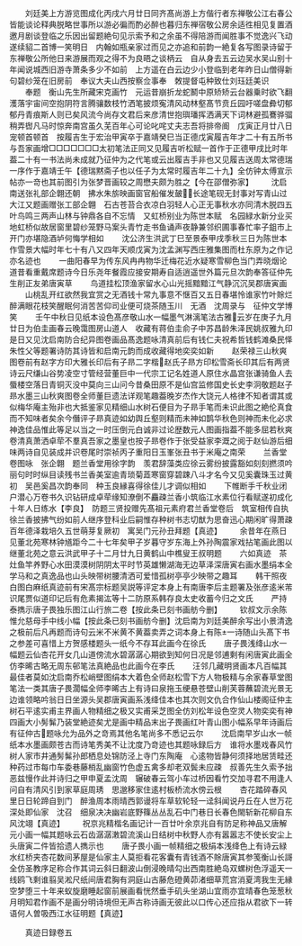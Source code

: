 <!-- { "loadSidebar": true } -->
　　刘廷美上方游览图成化丙戌六月廿日同齐髙尚游上方偕行者东禅敬公江右春公皆能谈论释典脱略世事所以游必徧而酌必醉也暮归东禅宿敬公房余适徃相见复置酒邀月剧谈登临之乐因出留题絶句见示索予和之余虽不得陪游而闻胜事不觉逸兴飞动遂续貂二首博一笑明日　内翰如瓶亲家过而见之亦追和前韵一絶复各写图录诗留于东禅敬公所他日来游展而观之得不为良晤之谈柄云　自从身去五云边吴水吴山别十年闻说城西旧游寺萧条多少不如前　上方遥在白云边少小登临到老年昨日山僧得新句碧纱笼在旧房前　奉议大夫山西按察佥事奉　敇提督屯种致仕刘珏廷美识
　　奉题　衡山先生所藏宋克画竹　元运昔崩折龙蛇鬭中原矫矫云台器乗时欲飞翻濩落宇宙间空抱阴符言腾骧数枝竹洒笔披烦寃清风动林壑髙节贲丘园吁嗟盘彜切郁郁丹青痕斯人则已矣风流今尚存文君后来彦清世抱璵璠挥洒满天下词林避孤鶱骅骝稍弄辔凡马时惊奔南宫虽久芜百年心可论叱咤丈夫志吾将排帝阍　戊寅正月廿八日宠顿首顿首　按履吉生于宏治甲寅卒于嘉靖癸巳当正德戊寅履吉年才二十有五所书与吾家画增□□□□□□□太初笔法正同又见履吉听松赋一首作于正德甲戌比时年葢二十有一书法尚未成就乃征仲为之代笔或云出履吉手非也又见履吉送周太常德瑞一序作于嘉靖壬午【德瑞黙斋子也以任子为太常时履吉年二十九】全仿钟太傅宣示帖亦一竒也其前图引为张梦晋画较之周懋夫颇为胜之【今在邵僧弥家】
　　沈启南送张礼部企翺还朝　拂水朱旂映画窗官船催发皷长途笔砚无封事对写青山过大江又题画赠张工部企翺　石古苍苔合衣凉白羽轻人心正无事秋水亦同清木脱四五叶鸟鸣三两声山林与钟鼎各自不忘情　又虹桥别业为陈世本赋　名园緑水新分业买地虹桥似故居窗里碧纱笼野马案头青竹走书鱼诵声夜静兼邻织圃事春忙率子鉏市上开门亦堪隐酒垆何悔学相如
　　沈公济生洪武丁巳至景泰甲戌季秋三日为陈世本作雪景大幅时年七十有八又四年天顺戊寅为沈孟渊写西庄雅集图而杜东原为之作记亦名迹也
　　一曲阳春早为传东风冉冉物华迁梅花近水疑寒雪柳色当门弄晓烟论道昔看重戴席题诗今日乐尧年餐霞应接安期寿自适逍遥世外篇元旦次韵奉答征仲先生削正友弟唐寅草
　　鸟道挂松顶渔家留水心山光摇黯黯江气静沉沉吴郡唐寅画
　　山桃乱开红欲然我宜赏之无酒钱十常九事意不惬百又五日春堪怜谁家竹叶賖烂醉满眼花枝笑醒眠何消苦苦仰司业便可烧茶随玉川　无酒　沈周录与　征仲文学博笑
　　壬午中秋日见纸本设色髙彦敬山水一幅墨气淋漓笔法古雅云岁在庚子九月廿日为伯圭画春云晚霭图房山道人　收藏有蒋伯圭俞子中苏昌龄朱泽民姚叔雅九印是日又见沈启南防合纪异图卷画品髙逸题咏清真前后有钱仁夫祝希哲钱鹤滩桑民怿朱性父等题署诗防其诗皆和启南元韵而成收藏得地奕奕如新
　　赵荣禄三山秋爽图卷前有赵字方印大雅长印后有子昻二字楷赵氏子昻方印松雪斋长印其后有两贤诗云尺缣山谷势凌空寸管经营董巨中一代宗工记名姓道人原住水晶宫张谦骑鱼人去蜃楼空落日青铜灭没中莫向三山问今昔桑田原不是仙宫监修国史长史李泂敬题赵子昻水墨三山秋爽图卷全师董巨遗法详观笔趣葢晚岁杰作大饶元人格律不知者谓其或似梅华庵主殆非也大抵鉴家见精细山水树石便目为子昻手笔而未识此图之絶伦真食而不知味者矣余今僭评子昻真迹如幼舆丘壑则精而未神如鹊华秋色则神而未化必求神逸佳品惟此等足以当之一时压倒元白诚非过论歴数元人图画指葢不能多屈若秋爽卷清真萧洒卓荦不羣真吾家之墨皇也按子昻卷作于张受益家李溉之阅于赵仙游后细味两诗自见装成并识卷尾时崇祯丙子重阳日玉峯张丑书于米庵之南荣
　　兰香堂卷图咏　张企翺　题兰香堂用徐字韵　羡君辞藻类应徐云雾纷披露豁如刻刻撚须吟丽句时时纵目读残书兰香美室逾青琐菊蕋寒窗穿碧踈八斗才名今又见奚囊珠玉过黄初　吴邑奚昌次韵奉同　种玉良縁喜得徐佳儿才调似相如
　　下帷断手千秋业闭户潜心万卷书久识钻研成卓荦缘知潦倒不麤疎兰香小筑临江水素位行看赋遂初成化十年人日练水【李良】　防题三贤投赠先髙祖元素府君兰香堂卷后　筑室相传自执徐兰香披拂气纷如前人继序登科业后嗣惟存种树书志切猷为思奋迅心期闲旷得萧疎百年德泽栽培久五世萌芽复厥初　寓吴门元孙丑拜题【真迹】
　　余昔年在燕日见董北苑寒林钟馗距今二十七年矣甲子岁暮守岁东海上外孙陶震家戏拈笔画此图以继董北苑之意云洪武甲子十二月廿九日黄鹤山中樵叟王叔明题
　　六如真迹　茶灶鱼竿养野心水田漠漠树阴阴太平时节英雄懒湖海无边草泽深唐寅右画水墨绢本全学马和之真逸品也山头映带树腰清洒可爱惜孤树亭亭少映带之趣耳
　　韩干照夜白图白麻纸真迹前有宋髙宗标题吴説等评定本身上有南唐李后主题署及张彦逺米芾识尾贾似道印记后有危素揭汯等十二防原系韩存良太史收蓄今归之文氏
　　严持泰擕示唐子畏独乐图江山行旅二卷【按此条已刻书画舫今删】
　　钦叔文示余陈惟允慈母手中线小幅【按此条已刻书画舫今删】沈启南为刘廷美醉余写出小景清逸之极前后凡再题而诗句云米不米黄不黄葢卖弄之词本身上有陈一诗随山头髙下书之参差可喜惜上方贺感楼题头一纸今不存耳此画今在徐氏
　　唐子畏浅绛山水一幅题云仙杏花开女几山道傍流水碧潺潺心期欲到知何日况是邻逋剩有闲唐寅此画全仿李晞古略无周东邨笔法真絶品也此画今在李氏
　　汪邻几藏明贤画本凡百幅其最佳者莫如沈启南乔松峭壁图绢本大着色全师赵松雪下方人物极精与余家春草堂图笔法一类其唐子畏濶幅全师李晞古上有诗曰泉拖玉绠悬苍壁山削芙蓉蘸碧流光景无边谁领略吟翁日日坐源头吴郡唐寅画系浅绛佳本也其次则文仇合作仙山楼阁征仲主树石平逺实甫主界画人物精细之极又实甫采芝图全仿刘松年设色空灵人物奕奕有神四画大小髣髴乃装堂絶迹矣尤是画中精品末出子畏画红叶青山图小幅系早年诗画后有征仲古题咏允为品外之竒焉其他名笔尚多不悉记云尔
　　沈启南早岁山水一帧纸本水墨画颇苍古而诗笔秀美不让沈度乃竒迹也其题咏録后方　谁将水墨戏春风竹树人家市井通髣髴孙郎栖息处锦防泾上寺门东陶庵　心逺物皆静何须择地居赁畦还种药过市每巾车委巷藤梢乱幽窗竹色虚五禽多却老双鬓未应疎　叔善先生久索予拙恶兹慢作此并诗归之甲申夏孟沈周　辗破春云驾小车过桥因看竹交加寻君不用逢人问自有清风引到家草庭周琇　思邈移家住逺村板桥流水傍云根
　　杏花踏碎春风里日日轮蹄自到门　醉渔周本雨晴西郭谩将车草软轮轻一迳斜闻说丹丘在人世万花深处即仙家　沈召　细泉决决幽岩底野篠丛丛乱石中门巷日长春色閙斩新花柳自东风沈翊【真迹】
　　祝京兆精楷名画记计一百廿叶余京兆自有防足称神品又唐解元小画一幅其题咏云石齿潺潺潄碧流溪山日结树中秋野人亦有嚣嚣志不使长安尘上头唐寅二件皆拾遗人擕示也
　　唐子畏小画一帧精细之极绢本浅绛色上有诗云緑水红桥夹杏花数间茅屋是仙家主人莫拒看花客囊有青钱酒不賖唐寅其参笺衡山长謌全仿圣教序足称合作其词云斜日翻波山倒浸晚晴勾出西南胜絶岛双螺树色浮遥天一线鸥飞剩谁翦吴淞尺纸间唐君胸有洞庭山古藤危磴黄茆渚细草荒宫消夏湾我生无縁空梦堕三十年来蚁旋磨睡起窗前展画看恍然垂手矶头坐湖山宜雨亦宜晴春色笼葱秋月明知君作画不是画分明诗境但无声古称诗画无彼此以口传心还应指从君欲下一转语何人曽吸西江水征明题【真迹】

　　真迹日録卷五
